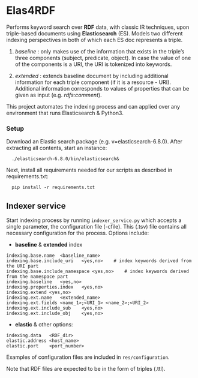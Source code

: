 # Elas4RDF

Performs keyword search over **RDF** data, with classic IR techniques, upon triple-based  documents using **Elasticsearch** (ES). 
Models two different indexing perspectives in both of which each ES doc represents a triple.

1. *baseline* : only  makes use  of  the  information  that  exists  in  the  triple’s  three  components  (subject, predicate, object). In case the value of one of the components is a URI, the URI is tokenized into keywords.

2. *extended* : extends baseline document by including additional information for each triple component (if it is a resource - URI). Additional information corresponds to values of properties that can be given as input (e.g. *rdfs:comment*).


This project automates the indexing process and can applied over any environment that runs Elasticsearch & Python3.
### Setup
Download an Elastic search package  (e.g. v=elasticsearch-6.8.0). After extracting all contents, start an instance:
```
  ./elasticsearch-6.8.0/bin/elasticsearch&
```  

Next, install all requirements needed for our scripts as described in requirements.txt:
```
  pip install -r requirements.txt
```

## Indexer service 
Start indexing process by running ```indexer_service.py``` which accepts a single parameter, the configuration file (-cfile). This (.tsv) file 
contains all necessary configuration for the process. Options include:

* **baseline** & **extended** index



```
indexing.base.name	<baseline_name>
indexing.base.include_uri	<yes,no>    # index keywords derived from the URI part
indexing.base.include_namespace	<yes,no>    # index keywords derived from the namespace part
indexing.baseline	<yes,no>
indexing.properties.index	<yes,no>     
indexing.extend	<yes,no>
indexing.ext.name   <extended_name>
indexing.ext.fields <name_1>;<URI_1> <name_2>;<URI_2> 
indexing.ext.include_sub    <yes,no>
indexing.ext.include_obj    <yes,no>
```

* **elastic** & other options:
```
indexing.data	<RDF_dir>
elastic.address	<host_name>
elastic.port	<port_number>
```
Examples of configuration files are included in ```res/configuration```. 


Note that RDF files are expected to be in the form of triples (.ttl).
